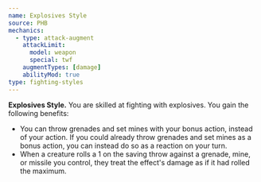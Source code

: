 ```yaml
---
name: Explosives Style
source: PHB
mechanics:
  - type: attack-augment
    attackLimit:
      model: weapon
      special: twf
    augmentTypes: [damage]
    abilityMod: true
type: fighting-styles
---
```

__Explosives Style.__ You are skilled at fighting with explosives. You gain the following benefits:
- You can throw grenades and set mines with your bonus action, instead of your action. If you could already throw grenades and set mines as a bonus action, you can instead do so as a reaction on your turn.
- When a creature rolls a 1 on the saving throw against a grenade, mine, or missile you control, they treat the effect's damage as if it had rolled the maximum.
